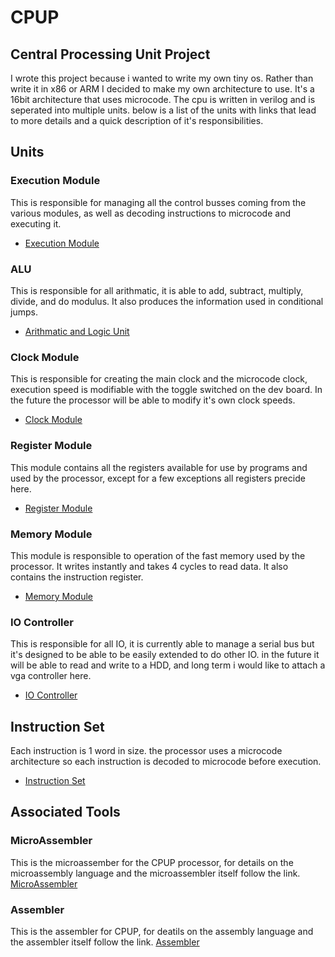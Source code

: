# CPUP
## Central Processing Unit Project

I wrote this project because i wanted to write my own tiny os. Rather than write it in x86 or ARM I decided to make my own architecture to use. It's a 16bit architecture that uses microcode. The cpu is written in verilog and is seperated into multiple units. below is a list of the units with links that lead to more details and a quick description of it's responsibilities.



## Units
### Execution Module
This is responsible for managing all the control busses coming from the various modules, as well as decoding instructions to microcode and executing it.
- [Execution Module](execution.md)

### ALU
This is responsible for all arithmatic, it is able to add, subtract, multiply, divide, and do modulus. It also produces the information used in conditional jumps.
- [Arithmatic and Logic Unit](alu.md)

### Clock Module
This is responsible for creating the main clock and the microcode clock, execution speed is modifiable with the toggle switched on the dev board. In the future the processor will be able to modify it's own clock speeds.
- [Clock Module](clock.md)

### Register Module
This module contains all the registers available for use by programs and used by the processor, except for a few exceptions all registers precide here.
- [Register Module](register.md)

### Memory Module
This module is responsible to operation of the fast memory used by the processor. It writes instantly and takes 4 cycles to read data. It also contains the instruction register.
- [Memory Module](fastMemory.md)

### IO Controller
This is responsible for all IO, it is currently able to manage a serial bus but it's designed to be able to be easily extended to do other IO. in the future it will be able to read and write to a HDD, and long term i would like to attach a vga controller here.
- [IO Controller](io.md)

## Instruction Set
Each instruction is 1 word in size. the processor uses a microcode architecture so each instruction is decoded to microcode before execution.
- [Instruction Set](instructions.md)

## Associated Tools

### MicroAssembler
This is the microassember for the CPUP processor, for details on the microassembly language and the microassembler itself follow the link.
[MicroAssembler](https://github.com/JoshuaBowerman/CPUP-Microassembler/blob/main/Readme.md)

### Assembler
This is the assembler for CPUP, for deatils on the assembly language and the assembler itself follow the link.
[Assembler](https://github.com/JoshuaBowerman/CPUP-Assembler/blob/main/Readme.md)

